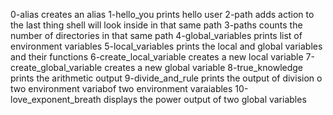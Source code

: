 0-alias creates an alias
1-hello_you prints hello user
2-path adds action to the last thing shell will look inside in that same path
3-paths counts the number of directories in that same path
4-global_variables prints list of environment variables
5-local_variables prints the local and global variables and their functions
6-create_local_variable creates a new local variable
7-create_global_variable creates a new global variable
8-true_knowledge prints the arithmetic output
9-divide_and_rule prints the output of division o two environment variabof two environment varaiables
10-love_exponent_breath displays the power output of two global variables
